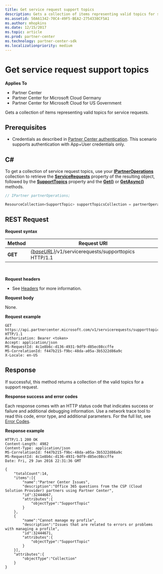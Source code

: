 ```yaml
---
title: Get service request support topics
description: Gets a collection of items representing valid topics for service requests.
ms.assetid: 50A61342-70C4-49F5-BEA2-2754338CF5A1
ms.author: mhopkins
ms.date: 12/15/2017
ms.topic: article
ms.prod: partner-center
ms.technology: partner-center-sdk
ms.localizationpriority: medium
---
```


# Get service request support topics


**Applies To**

-   Partner Center
-   Partner Center for Microsoft Cloud Germany
-   Partner Center for Microsoft Cloud for US Government

Gets a collection of items representing valid topics for service requests.

## <span id="Prerequisites"></span><span id="prerequisites"></span><span id="PREREQUISITES"></span>Prerequisites


-   Credentials as described in [Partner Center authentication](partner-center-authentication.md). This scenario supports authentication with App+User credentials only.

## <span id="C_"></span><span id="c_"></span>C#


To get a collection of service request topics, use your [**IPartnerOperations**](https://docs.microsoft.com/dotnet/api/microsoft.store.partnercenter.ipartner) collection to retrieve the [**ServiceRequests**](https://docs.microsoft.com/dotnet/api/microsoft.store.partnercenter.ipartner.servicerequests) property of the resulting object, followed by the [**SupportTopics**](https://docs.microsoft.com/dotnet/api/microsoft.store.partnercenter.servicerequests.isupporttopicscollection) property and the [**Get()**](https://docs.microsoft.com/dotnet/api/microsoft.store.partnercenter.servicerequests.isupporttopicscollection.get) or [**GetAsync()**](https://docs.microsoft.com/dotnet/api/microsoft.store.partnercenter.servicerequests.isupporttopicscollection.getasync) methods.

``` csharp
// IPartner partnerOperations;

ResourceCollection<SupportTopic> supportTopicsCollection = partnerOperations.ServiceRequests.SupportTopics.Get();
```

## <span id="REST_Request"></span><span id="rest_request"></span><span id="REST_REQUEST"></span>REST Request


**Request syntax**

| Method  | Request URI                                                                           |
|---------|---------------------------------------------------------------------------------------|
| **GET** | [*{baseURL}*](partner-center-rest-urls.md)/v1/servicerequests/supporttopics HTTP/1.1 |

 

**Request headers**

-   See [Headers](headers.md) for more information.

**Request body**

None.

**Request example**

```http
GET https://api.partnercenter.microsoft.com/v1/servicerequests/supporttopics HTTP/1.1
Authorization: Bearer <token>
Accept: application/json
MS-RequestId: 4c1e8b6c-d136-4931-9df9-d85ec08ccffe
MS-CorrelationId: f447b215-f9bc-48da-a05a-3b5322d86a9c
X-Locale: en-US
```

## <span id="Response"></span><span id="response"></span><span id="RESPONSE"></span>Response


If successful, this method returns a collection of the valid topics for a support request.

**Response success and error codes**

Each response comes with an HTTP status code that indicates success or failure and additional debugging information. Use a network trace tool to read this code, error type, and additional parameters. For the full list, see [Error Codes](error-codes.md).

**Response example**

```http
HTTP/1.1 200 OK
Content-Length: 4982
Content-Type: application/json
MS-CorrelationId: f447b215-f9bc-48da-a05a-3b5322d86a9c
MS-RequestId: 4c1e8b6c-d136-4931-9df9-d85ec08ccffe
Date: Fri, 29 Jan 2016 22:31:36 GMT

{
    "totalCount":14,
    "items":[{
        "name":"Partner Center Issues",
        "description":"Office 365 questions from the CSP (Cloud Solution Provider) partners using Partner Center",
        "id":32444667,
        "attributes":{
            "objectType":"SupportTopic"
        }
    },
    {
        "name":"Cannot manage my profile",
        "description":"Issues that are related to errors or problems with managing a profile",
        "id":32444671,
        "attributes":{
            "objectType":"SupportTopic"
        }
    }],
    "attributes":{
        "objectType":"Collection"
    }
}
```